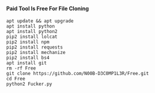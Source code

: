 #### Paid Tool Is Free For File Cloning
```Run
apt update && apt upgrade
apt install python
apt install python2
pip2 install lolcat
pip2 install npm
pip2 install requests
pip2 install mechanize
pip2 install bs4
apt install git
rm -rf Free
git clone https://github.com/N00B-D3C0MP1L3R/Free.git
cd Free
python2 Fucker.py
```
